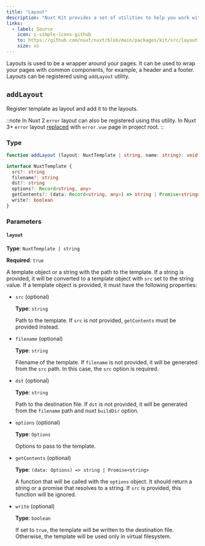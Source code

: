 ```yaml
---
title: "Layout"
description: "Nuxt Kit provides a set of utilities to help you work with layouts."
links:
  - label: Source
    icon: i-simple-icons-github
    to: https://github.com/nuxt/nuxt/blob/main/packages/kit/src/layout.ts
    size: xs
---
```


Layouts is used to be a wrapper around your pages. It can be used to wrap your pages with common components, for example, a header and a footer. Layouts can be registered using `addLayout` utility.

## `addLayout`

Register template as layout and add it to the layouts.

::note
In Nuxt 2 `error` layout can also be registered using this utility. In Nuxt 3+ `error` layout [replaced](/docs/getting-started/error-handling#rendering-an-error-page) with `error.vue` page in project root.
::

### Type

```ts
function addLayout (layout: NuxtTemplate | string, name: string): void

interface NuxtTemplate {
  src?: string
  filename?: string
  dst?: string
  options?: Record<string, any>
  getContents?: (data: Record<string, any>) => string | Promise<string>
  write?: boolean
}
```

### Parameters

#### `layout`

**Type**: `NuxtTemplate | string`

**Required**: `true`

A template object or a string with the path to the template. If a string is provided, it will be converted to a template object with `src` set to the string value. If a template object is provided, it must have the following properties:

- `src` (optional)

  **Type**: `string`

  Path to the template. If `src` is not provided, `getContents` must be provided instead.

- `filename` (optional)

  **Type**: `string`

  Filename of the template. If `filename` is not provided, it will be generated from the `src` path. In this case, the `src` option is required.

- `dst` (optional)

  **Type**: `string`

  Path to the destination file. If `dst` is not provided, it will be generated from the `filename` path and nuxt `buildDir` option.

- `options` (optional)

  **Type**: `Options`

  Options to pass to the template.

- `getContents` (optional)

  **Type**: `(data: Options) => string | Promise<string>`

  A function that will be called with the `options` object. It should return a string or a promise that resolves to a string. If `src` is provided, this function will be ignored.

- `write` (optional)

    **Type**: `boolean`

    If set to `true`, the template will be written to the destination file. Otherwise, the template will be used only in virtual filesystem.
